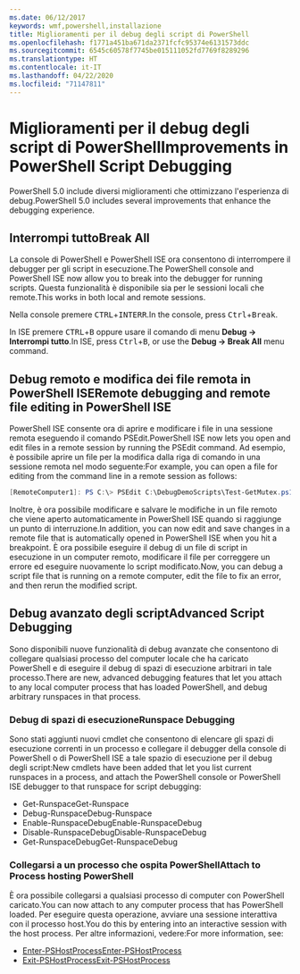 ```yaml
---
ms.date: 06/12/2017
keywords: wmf,powershell,installazione
title: Miglioramenti per il debug degli script di PowerShell
ms.openlocfilehash: f1771a451ba671da2371fcfc95374e6131573ddc
ms.sourcegitcommit: 6545c60578f7745be015111052fd7769f8289296
ms.translationtype: HT
ms.contentlocale: it-IT
ms.lasthandoff: 04/22/2020
ms.locfileid: "71147811"
---
```

# <a name="improvements-in-powershell-script-debugging"></a><span data-ttu-id="4eeab-103">Miglioramenti per il debug degli script di PowerShell</span><span class="sxs-lookup"><span data-stu-id="4eeab-103">Improvements in PowerShell Script Debugging</span></span>

<span data-ttu-id="4eeab-104">PowerShell 5.0 include diversi miglioramenti che ottimizzano l'esperienza di debug.</span><span class="sxs-lookup"><span data-stu-id="4eeab-104">PowerShell 5.0 includes several improvements that enhance the debugging experience.</span></span>

## <a name="break-all"></a><span data-ttu-id="4eeab-105">Interrompi tutto</span><span class="sxs-lookup"><span data-stu-id="4eeab-105">Break All</span></span>

<span data-ttu-id="4eeab-106">La console di PowerShell e PowerShell ISE ora consentono di interrompere il debugger per gli script in esecuzione.</span><span class="sxs-lookup"><span data-stu-id="4eeab-106">The PowerShell console and PowerShell ISE now allow you to break into the debugger for running scripts.</span></span> <span data-ttu-id="4eeab-107">Questa funzionalità è disponibile sia per le sessioni locali che remote.</span><span class="sxs-lookup"><span data-stu-id="4eeab-107">This works in both local and remote sessions.</span></span>

<span data-ttu-id="4eeab-108">Nella console premere <kbd>CTRL</kbd>+<kbd>INTERR</kbd>.</span><span class="sxs-lookup"><span data-stu-id="4eeab-108">In the console, press <kbd>Ctrl</kbd>+<kbd>Break</kbd>.</span></span>

<span data-ttu-id="4eeab-109">In ISE premere <kbd>CTRL</kbd>+<kbd>B</kbd> oppure usare il comando di menu **Debug -> Interrompi tutto**.</span><span class="sxs-lookup"><span data-stu-id="4eeab-109">In ISE, press <kbd>Ctrl</kbd>+<kbd>B</kbd>, or use the **Debug -> Break All** menu command.</span></span>

## <a name="remote-debugging-and-remote-file-editing-in-powershell-ise"></a><span data-ttu-id="4eeab-110">Debug remoto e modifica dei file remota in PowerShell ISE</span><span class="sxs-lookup"><span data-stu-id="4eeab-110">Remote debugging and remote file editing in PowerShell ISE</span></span>

<span data-ttu-id="4eeab-111">PowerShell ISE consente ora di aprire e modificare i file in una sessione remota eseguendo il comando PSEdit.</span><span class="sxs-lookup"><span data-stu-id="4eeab-111">PowerShell ISE now lets you open and edit files in a remote session by running the PSEdit command.</span></span>
<span data-ttu-id="4eeab-112">Ad esempio, è possibile aprire un file per la modifica dalla riga di comando in una sessione remota nel modo seguente:</span><span class="sxs-lookup"><span data-stu-id="4eeab-112">For example, you can open a file for editing from the command line in a remote session as follows:</span></span>

```powershell
[RemoteComputer1]: PS C:\> PSEdit C:\DebugDemoScripts\Test-GetMutex.ps1
```

<span data-ttu-id="4eeab-113">Inoltre, è ora possibile modificare e salvare le modifiche in un file remoto che viene aperto automaticamente in PowerShell ISE quando si raggiunge un punto di interruzione.</span><span class="sxs-lookup"><span data-stu-id="4eeab-113">In addition, you can now edit and save changes in a remote file that is automatically opened in PowerShell ISE when you hit a breakpoint.</span></span> <span data-ttu-id="4eeab-114">È ora possibile eseguire il debug di un file di script in esecuzione in un computer remoto, modificare il file per correggere un errore ed eseguire nuovamente lo script modificato.</span><span class="sxs-lookup"><span data-stu-id="4eeab-114">Now, you can debug a script file that is running on a remote computer, edit the file to fix an error, and then rerun the modified script.</span></span>

## <a name="advanced-script-debugging"></a><span data-ttu-id="4eeab-115">Debug avanzato degli script</span><span class="sxs-lookup"><span data-stu-id="4eeab-115">Advanced Script Debugging</span></span>

<span data-ttu-id="4eeab-116">Sono disponibili nuove funzionalità di debug avanzate che consentono di collegare qualsiasi processo del computer locale che ha caricato PowerShell e di eseguire il debug di spazi di esecuzione arbitrari in tale processo.</span><span class="sxs-lookup"><span data-stu-id="4eeab-116">There are new, advanced debugging features that let you attach to any local computer process that has loaded PowerShell, and debug arbitrary runspaces in that process.</span></span>

### <a name="runspace-debugging"></a><span data-ttu-id="4eeab-117">Debug di spazi di esecuzione</span><span class="sxs-lookup"><span data-stu-id="4eeab-117">Runspace Debugging</span></span>

<span data-ttu-id="4eeab-118">Sono stati aggiunti nuovi cmdlet che consentono di elencare gli spazi di esecuzione correnti in un processo e collegare il debugger della console di PowerShell o di PowerShell ISE a tale spazio di esecuzione per il debug degli script:</span><span class="sxs-lookup"><span data-stu-id="4eeab-118">New cmdlets have been added that let you list current runspaces in a process, and attach the PowerShell console or PowerShell ISE debugger to that runspace for script debugging:</span></span>

- <span data-ttu-id="4eeab-119">Get-Runspace</span><span class="sxs-lookup"><span data-stu-id="4eeab-119">Get-Runspace</span></span>
- <span data-ttu-id="4eeab-120">Debug-Runspace</span><span class="sxs-lookup"><span data-stu-id="4eeab-120">Debug-Runspace</span></span>
- <span data-ttu-id="4eeab-121">Enable-RunspaceDebug</span><span class="sxs-lookup"><span data-stu-id="4eeab-121">Enable-RunspaceDebug</span></span>
- <span data-ttu-id="4eeab-122">Disable-RunspaceDebug</span><span class="sxs-lookup"><span data-stu-id="4eeab-122">Disable-RunspaceDebug</span></span>
- <span data-ttu-id="4eeab-123">Get-RunspaceDebug</span><span class="sxs-lookup"><span data-stu-id="4eeab-123">Get-RunspaceDebug</span></span>

### <a name="attach-to-process-hosting-powershell"></a><span data-ttu-id="4eeab-124">Collegarsi a un processo che ospita PowerShell</span><span class="sxs-lookup"><span data-stu-id="4eeab-124">Attach to Process hosting PowerShell</span></span>

<span data-ttu-id="4eeab-125">È ora possibile collegarsi a qualsiasi processo di computer con PowerShell caricato.</span><span class="sxs-lookup"><span data-stu-id="4eeab-125">You can now attach to any computer process that has PowerShell loaded.</span></span> <span data-ttu-id="4eeab-126">Per eseguire questa operazione, avviare una sessione interattiva con il processo host.</span><span class="sxs-lookup"><span data-stu-id="4eeab-126">You do this by entering into an interactive session with the host process.</span></span> <span data-ttu-id="4eeab-127">Per altre informazioni, vedere:</span><span class="sxs-lookup"><span data-stu-id="4eeab-127">For more information, see:</span></span>

- [<span data-ttu-id="4eeab-128">Enter-PSHostProcess</span><span class="sxs-lookup"><span data-stu-id="4eeab-128">Enter-PSHostProcess</span></span>](/powershell/module/Microsoft.PowerShell.Core/Enter-PSHostProcess)
- [<span data-ttu-id="4eeab-129">Exit-PSHostProcess</span><span class="sxs-lookup"><span data-stu-id="4eeab-129">Exit-PSHostProcess</span></span>](/powershell/module/Microsoft.PowerShell.Core/Exit-PSHostProcess)
